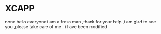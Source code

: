 # XCAPP
none
hello everyone 
i am a fresh man ,thank for your help ,i am glad to see you ,please take care of me .
i have been modified
